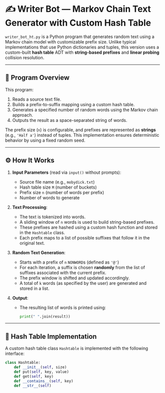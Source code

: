 # ✍️ Writer Bot — Markov Chain Text Generator with Custom Hash Table

`writer_bot_ht.py` is a Python program that generates random text using a Markov chain model with customizable prefix size. Unlike typical implementations that use Python dictionaries and tuples, this version uses a custom-built **hash table** ADT with **string-based prefixes** and **linear probing** collision resolution.

---

## 📌 Program Overview

This program:
1. Reads a source text file.
2. Builds a prefix-to-suffix mapping using a custom hash table.
3. Generates a specified number of random words using the Markov chain approach.
4. Outputs the result as a space-separated string of words.

The prefix size (`n`) is configurable, and prefixes are represented as **strings** (e.g., `'Half a'`) instead of tuples. This implementation ensures deterministic behavior by using a fixed random seed.

---

## ⚙️ How It Works

1. **Input Parameters** (read via `input()` without prompts):
   - Source file name (e.g., `mobydick.txt`)
   - Hash table size `M` (number of buckets)
   - Prefix size `n` (number of words per prefix)
   - Number of words to generate

2. **Text Processing**:
   - The text is tokenized into words.
   - A sliding window of `n` words is used to build string-based prefixes.
   - These prefixes are hashed using a custom hash function and stored in the `Hashtable` class.
   - Each prefix maps to a list of possible suffixes that follow it in the original text.

3. **Random Text Generation**:
   - Starts with a prefix of `n` `NONWORD`s (defined as `'@'`)
   - For each iteration, a suffix is chosen **randomly** from the list of suffixes associated with the current prefix.
   - The prefix window is shifted and updated accordingly.
   - A total of `k` words (as specified by the user) are generated and stored in a list.

4. **Output**:
   - The resulting list of words is printed using:
     ```python
     print(" ".join(result))
     ```

---

## 🧰 Hash Table Implementation

A custom hash table class `Hashtable` is implemented with the following interface:

```python
class Hashtable:
    def __init__(self, size)
    def put(self, key, value)
    def get(self, key)
    def __contains__(self, key)
    def __str__(self)
